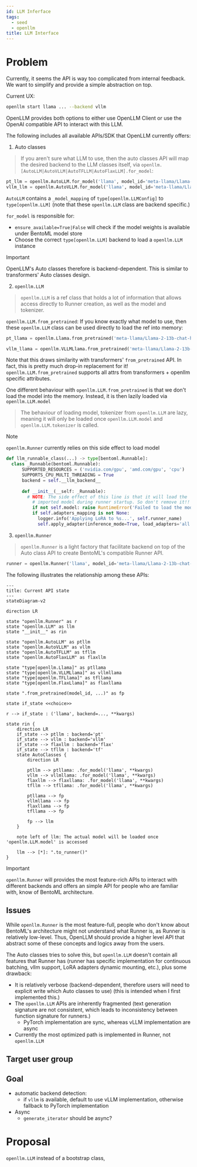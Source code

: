 ```yaml
---
id: LLM Inferface
tags:
  - seed
  - openllm
title: LLM Interface
---
```

# Problem

Currently, it seems the API is way too complicated from internal feedback. We want to simplify and provide a simple abstraction on top.

Current UX:

```bash
openllm start llama ... --backend vllm
```

OpenLLM provides both options to either use OpenLLM Client or use the OpenAI compatible API to interact with this LLM.

The following includes all available APIs/SDK that OpenLLM currently offers:

1. Auto classes
> If you aren't sure what LLM to use, then the auto classes API will map the desired backend to the LLM classes itself, via `openllm.[AutoLLM|AutoVLLM|AutoTFLLM|AutoFlaxLLM].for_model`:
```python
pt_llm = openllm.AutoLLM.for_model('llama', model_id='meta-llama/Llama-2-13b-chat-hf')
vllm_llm = openllm.AutoVLLM.for_model('llama', model_id='meta-llama/Llama-2-13b-chat-hf', max_new_tokens=4096)
```

`AutoLLM` contains a `_model_mapping` of `type[openllm.LLMConfig]` to `type[openllm.LLM]` (note that these `openllm.LLM` class are backend specific.) 

`for_model` is responsible for:
- `ensure_available=True|False` will check if the model weights is available under BentoML model store
- Choose the correct `type[openllm.LLM]` backend to load a `openllm.LLM` instance

> [!IMPORTANT]
> OpenLLM's Auto classes therefore is backend-dependent. This is similar to transformers' Auto classes design.

2. `openllm.LLM`
> `openllm.LLM` is a ref class that holds a lot of information that allows access directly to Runner creation, as well as the model and tokenizer.

`openllm.LLM.from_pretrained`: If you know exactly what model to use, then these `openllm.LLM` class can be used directly to load the ref into memory:

```python title="example.py"
pt_llama = openllm.Llama.from_pretrained('meta-llama/Llama-2-13b-chat-hf')

vllm_llama = openllm.VLLMLlama.from_pretrained('meta-llama/Llama-2-13b-chat-hf')
```

Note that this draws similarity with transformers' `from_pretrained` API. In fact, this is pretty much drop-in replacement for it! `openllm.LLM.from_pretrained` supports all attrs from transformers + openllm specific attributes.

One different behaviour with `openllm.LLM.from_pretrained` is that we don't load the model into the memory. Instead, it is then lazily loaded via `openllm.LLM.model`

> The behaviour of loading model, tokenizer from `openllm.LLM` are lazy, meaning it will only be loaded once `openllm.LLM.model` and `openllm.LLM.tokenizer` is called.

> [!NOTE]
> `openllm.Runner` currently relies on this side effect to load model
>
```python title="openllm-python/src/openllm/_llm.py" {11}
def llm_runnable_class(...) -> type[bentoml.Runnable]:
  class _Runnable(bentoml.Runnable):
	  SUPPORTED_RESOURCES = ('nvidia.com/gpu', 'amd.com/gpu', 'cpu')
	  SUPPORTS_CPU_MULTI_THREADING = True
	  backend = self.__llm_backend__
	  
	  def __init__(__self: _Runnable):
	    # NOTE: The side effect of this line is that it will load the
		  # imported model during runner startup. So don't remove it!!
		  if not self.model: raise RuntimeError('Failed to load the model correctly (See traceback above)')
		  if self.adapters_mapping is not None:
		    logger.info('Applying LoRA to %s...', self.runner_name)
		    self.apply_adapter(inference_mode=True, load_adapters='all')
```

3. `openllm.Runner`
> `openllm.Runner` is a light factory that facilitate backend on top of the Auto class API to create BentoML's compatible Runner API.
```python title="service.py"
runner = openllm.Runner('llama', model_id='meta-llama/Llama-2-13b-chat-hf', backend='vllm')
```

The following illustrates the relationship among these APIs:

```mermaid
---
title: Current API state
---
stateDiagram-v2

direction LR

state "openllm.Runner" as r
state "openllm.LLM" as llm
state "__init__" as rin

state "openllm.AutoLLM" as ptllm
state "openllm.AutoVLLM" as vllm
state "openllm.AutoTFLLM" as tfllm
state "openllm.AutoFlaxLLM" as flaxllm

state "type[openllm.Llama]" as ptllama
state "type[openllm.VLLMLlama]" as vllmllama
state "type[openllm.TFLlama]" as tfllama
state "type[openllm.FlaxLlama]" as flaxllama

state ".from_pretrained(model_id, ...)" as fp

state if_state <<choice>>

r --> if_state : ('llama', backend=..., **kwargs)

state rin {
	direction LR
	if_state --> ptllm : backend='pt'
	if_state --> vllm : backend='vllm'
	if_state --> flaxllm : backend='flax'
	if_state --> tfllm : backend='tf'
	state AutoClasses {
		direction LR
	
		ptllm --> ptllama: .for_model('llama', **kwargs)
		vllm --> vllmllama: .for_model('llama', **kwargs)
		flaxllm --> flaxllama: .for_model('llama', **kwargs)
		tfllm --> tfllama: .for_model('llama', **kwargs)
	
		ptllama --> fp
		vllmllama --> fp
		flaxllama --> fp
		tfllama --> fp
	
		fp --> llm
	}
	
	note left of llm: The actual model will be loaded once 'openllm.LLM.model' is accessed
	
	llm --> [*]: ".to_runner()"
}
```
> [!IMPORTANT]
> `openllm.Runner` will provides the most feature-rich APIs to interact with different backends and offers an simple API for people who are familiar with, know of BentoML architecture.

## Issues

While `openllm.Runner` is the most feature-full, people who don't know about BentoML's architecture might not understand what Runner is, as Runner is relatively low-level. Thus, OpenLLM should provide a higher level API that abstract some of these concepts and logics away from the users.

The Auto classes tries to solve this, but `openllm.LLM` doesn't contain all features that Runner has (runner has specific implementation for continuous batching, vllm support, LoRA adapters dynamic mounting, etc.), plus some drawback:

- It is relatively verbose (backend-dependent, therefore users will need to explicit write which Auto classes to use) (this is intended when I first implemented this.)
- The `openllm.LLM` APIs are inherently fragmented (text generation signature are not consistent, which leads to inconsistency between function signature for runners.)
	- PyTorch implementation are sync, whereas vLLM implementation are async
- Currently the most optimized path is implemented in Runner, not `openllm.LLM`

## Target user group


## Goal
- automatic backend detection:
	- if `vllm` is available, default to use vLLM implementation, otherwise fallback to PyTorch implementation
- Async
	- `generate_iterator` should be async?

# Proposal

`openllm.LLM` instead of a bootstrap class, 